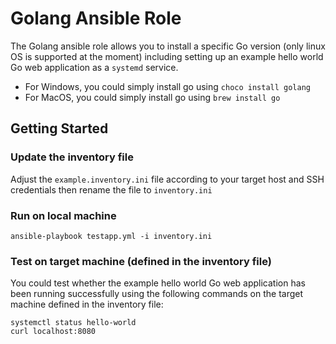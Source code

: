 # Golang Ansible Role
The Golang ansible role allows you to install a specific Go version (only linux OS is supported at the moment) including setting up an example hello world Go web application as a `systemd` service.

- For Windows, you could simply install go using `choco install golang`
- For MacOS, you could simply install go using `brew install go`

## Getting Started

### Update the inventory file
Adjust the `example.inventory.ini` file according to your target host and SSH credentials then rename the file to `inventory.ini`

### Run on local machine
```
ansible-playbook testapp.yml -i inventory.ini
```

### Test on target machine (defined in the inventory file)
You could test whether the example hello world Go web application has been running successfully using the following commands on the target machine defined in the inventory file:
```
systemctl status hello-world
curl localhost:8080
```
